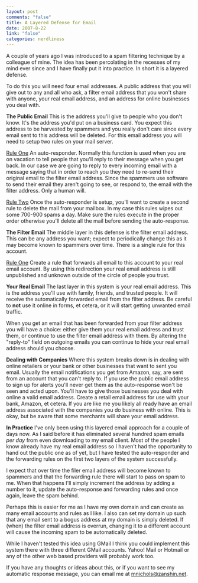 ```yaml
--- 
layout: post
comments: "false"
title: A Layered Defense for Email
date: 2007-8-22
link: "false"
categories: nerdliness
---
```

A couple of years ago I was introduced to a spam filtering technique by a colleague of mine.  The idea has been percolating in the recesses of my mind ever since and I have finally put it into practice.  In short it is a layered defense.

To do this you will need four email addresses.  A public address that you will give out to any and all who ask, a filter email address that you won't share with anyone, your real email address, and an address for online businesses you deal with.

<strong>The Public Email</strong>
This is the address you'll give to people who you don't know.  It's the address you'd put on a business card.  You expect this address to be harvested by spammers and you really don't care since every email sent to this address will be deleted.  For this email address you will need to setup two rules on your mail server.

<u>Rule One</u>
An auto-responder.  Normally this function is used when you are on vacation to tell people that you'll reply to their message when you get back.  In our case we are going to reply to every incoming email with a message saying that in order to reach you they need to re-send their original email to the filter email address.  Since the spammers use software to send their email they aren't going to see, or respond to, the email with the filter address.  Only a human will.

<u>Rule Two</u>
Once the auto-responder is setup, you'll want to create a second rule to delete the mail from your mailbox.  In my case this rules wipes out some 700-900 spams a day.  Make sure the rules execute in the proper order otherwise you'll delete all the mail before sending the auto-response.

<strong>The Filter Email</strong>
The middle layer in this defense is the filter email address.  This can be any address you want; expect to periodically change this as it may become known to spammers over time.  There is a single rule for this account.

<u>Rule One</u>
Create a rule that forwards all email to this account to your real email account.  By using this redirection your real email address is still unpublished and unknown outside of the circle of people you trust.

<strong>Your Real Email</strong>
The last layer in this system is your real email address.  This is the address you'll use with family, friends, and trusted people.  It will receive the automatically forwarded email from the filter address. Be careful to <strong>not</strong> use it online in forms, et cetera, or it will start getting unwanted email traffic.

When you get an email that has been forwarded from your filter address you will have a choice: either give them your real email address and trust them, or continue to use the filter email address with them.  By altering the "reply-to" field on outgoing emails you can continue to hide your real email address should you choose.

<Strong>Dealing with Companies</strong>
Where this system breaks down is in dealing  with online retailers or your bank or other businesses that want to sent you email.  Usually the email notifications you get from Amazon, say, are sent from an account that you can't reply to.  If you use the public email address to sign up for alerts you'll never get them as the auto-response won't be seen and acted upon.  You'll have to give those businesses you deal with online a valid email address.  Create a retail email address for use with your bank, Amazon, et cetera.  If you are like me you likely all ready have an email address associated with the companies you do business with online.  This is okay, but be aware that some merchants will share your email address.

<strong>In Practice</strong>
I've only been using this layered email approach for a couple of days now.  As I said before it has eliminated several hundred spam emails <i>per day</i> from even downloading to my email client.  Most of the people I know already have my real email address so I haven't had the opportunity to hand out the public one as of yet, but I have tested the auto-responder and the forwarding rules on the first two layers of the system successfully.

I expect that over time the filer email address will become known to spammers and that the forwarding rule there will start to pass on spam to me.  When that happens I'll simply increment the address by adding a number to it, update the auto-response and forwarding rules and once again, leave the spam behind.

Perhaps this is easier for me as I have my own domain and can create as many email accounts and rules as I like.  I also can set my domain up such that any email sent to a bogus address at my domain is simply deleted.  If (when) the filter email address is overrun, changing it to a different account will cause the incoming spam to be automatically deleted.

While I haven't tested this idea using GMail I think you could implement this system there with three different GMail accounts.  Yahoo! Mail or Hotmail or any of the other web based providers will probably work too.

If you have any thoughts or ideas about this, or if you want to see my automatic response message, you can email me at <a href="mailto:mnichols@zanshin.net">mnichols@zanshin.net</a>.
